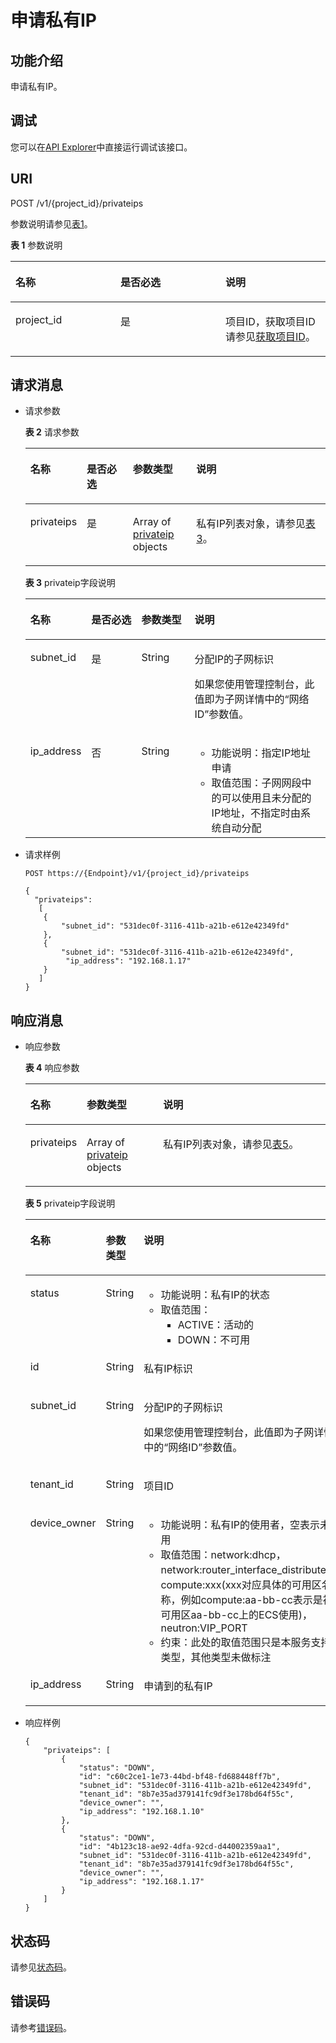 # 申请私有IP<a name="vpc_privateip_0001"></a>

## 功能介绍<a name="section31644779"></a>

申请私有IP。

## 调试<a name="section1062181918110"></a>

您可以在[API Explorer](https://apiexplorer.developer.huaweicloud.com/apiexplorer/doc?product=VPC&version=v2&api=CreatePrivateip)中直接运行调试该接口。

## URI<a name="section16367560"></a>

POST /v1/\{project\_id\}/privateips

参数说明请参见[表1](#table57906226)。

**表 1**  参数说明

<a name="table57906226"></a>
<table><thead align="left"><tr id="row33939988"><th class="cellrowborder" valign="top" width="33.33333333333333%" id="mcps1.2.4.1.1"><p id="p64784526"><a name="p64784526"></a><a name="p64784526"></a>名称</p>
</th>
<th class="cellrowborder" valign="top" width="33.33333333333333%" id="mcps1.2.4.1.2"><p id="p13055244"><a name="p13055244"></a><a name="p13055244"></a>是否必选</p>
</th>
<th class="cellrowborder" valign="top" width="33.33333333333333%" id="mcps1.2.4.1.3"><p id="p50841847"><a name="p50841847"></a><a name="p50841847"></a>说明</p>
</th>
</tr>
</thead>
<tbody><tr id="row24548918"><td class="cellrowborder" valign="top" width="33.33333333333333%" headers="mcps1.2.4.1.1 "><p id="p42305330"><a name="p42305330"></a><a name="p42305330"></a>project_id</p>
</td>
<td class="cellrowborder" valign="top" width="33.33333333333333%" headers="mcps1.2.4.1.2 "><p id="p4179666"><a name="p4179666"></a><a name="p4179666"></a>是</p>
</td>
<td class="cellrowborder" valign="top" width="33.33333333333333%" headers="mcps1.2.4.1.3 "><p id="p10487112"><a name="p10487112"></a><a name="p10487112"></a>项目ID，获取项目ID请参见<a href="获取项目ID.md">获取项目ID</a>。</p>
</td>
</tr>
</tbody>
</table>

## 请求消息<a name="section13090320"></a>

-   请求参数

    **表 2**  请求参数

    <a name="table6906072155755"></a>
    <table><thead align="left"><tr id="row11778955155755"><th class="cellrowborder" valign="top" width="15.409999999999998%" id="mcps1.2.5.1.1"><p id="p14571261155755"><a name="p14571261155755"></a><a name="p14571261155755"></a>名称</p>
    </th>
    <th class="cellrowborder" valign="top" width="15.98%" id="mcps1.2.5.1.2"><p id="p39421508155755"><a name="p39421508155755"></a><a name="p39421508155755"></a>是否必选</p>
    </th>
    <th class="cellrowborder" valign="top" width="21.43%" id="mcps1.2.5.1.3"><p id="p39025608155755"><a name="p39025608155755"></a><a name="p39025608155755"></a>参数类型</p>
    </th>
    <th class="cellrowborder" valign="top" width="47.18%" id="mcps1.2.5.1.4"><p id="p6957680155755"><a name="p6957680155755"></a><a name="p6957680155755"></a>说明</p>
    </th>
    </tr>
    </thead>
    <tbody><tr id="row26701221155755"><td class="cellrowborder" valign="top" width="15.409999999999998%" headers="mcps1.2.5.1.1 "><p id="p15315278155755"><a name="p15315278155755"></a><a name="p15315278155755"></a>privateips</p>
    </td>
    <td class="cellrowborder" valign="top" width="15.98%" headers="mcps1.2.5.1.2 "><p id="p32578004155755"><a name="p32578004155755"></a><a name="p32578004155755"></a>是</p>
    </td>
    <td class="cellrowborder" valign="top" width="21.43%" headers="mcps1.2.5.1.3 "><p id="p21572638155755"><a name="p21572638155755"></a><a name="p21572638155755"></a>Array of <a href="#table45335391">privateip</a> objects</p>
    </td>
    <td class="cellrowborder" valign="top" width="47.18%" headers="mcps1.2.5.1.4 "><p id="p22979132155755"><a name="p22979132155755"></a><a name="p22979132155755"></a>私有IP列表对象，请参见<a href="#table45335391">表3</a>。</p>
    </td>
    </tr>
    </tbody>
    </table>

    **表 3**  privateip字段说明

    <a name="table45335391"></a>
    <table><thead align="left"><tr id="row64244561"><th class="cellrowborder" valign="top" width="16.91830816918308%" id="mcps1.2.5.1.1"><p id="p36426933"><a name="p36426933"></a><a name="p36426933"></a>名称</p>
    </th>
    <th class="cellrowborder" valign="top" width="17.478252174782526%" id="mcps1.2.5.1.2"><p id="p64900454"><a name="p64900454"></a><a name="p64900454"></a>是否必选</p>
    </th>
    <th class="cellrowborder" valign="top" width="18.04819518048195%" id="mcps1.2.5.1.3"><p id="p2779229717298"><a name="p2779229717298"></a><a name="p2779229717298"></a>参数类型</p>
    </th>
    <th class="cellrowborder" valign="top" width="47.55524447555245%" id="mcps1.2.5.1.4"><p id="p22445387"><a name="p22445387"></a><a name="p22445387"></a>说明</p>
    </th>
    </tr>
    </thead>
    <tbody><tr id="row6137036"><td class="cellrowborder" valign="top" width="16.91830816918308%" headers="mcps1.2.5.1.1 "><p id="p27337939"><a name="p27337939"></a><a name="p27337939"></a>subnet_id</p>
    </td>
    <td class="cellrowborder" valign="top" width="17.478252174782526%" headers="mcps1.2.5.1.2 "><p id="p66889413"><a name="p66889413"></a><a name="p66889413"></a>是</p>
    </td>
    <td class="cellrowborder" valign="top" width="18.04819518048195%" headers="mcps1.2.5.1.3 "><p id="p3658359317298"><a name="p3658359317298"></a><a name="p3658359317298"></a>String</p>
    </td>
    <td class="cellrowborder" valign="top" width="47.55524447555245%" headers="mcps1.2.5.1.4 "><p id="p41347315"><a name="p41347315"></a><a name="p41347315"></a>分配IP的子网标识</p>
    <p id="p05153542421"><a name="p05153542421"></a><a name="p05153542421"></a>如果您使用管理控制台，此值即为子网详情中的“网络ID”参数值。</p>
    </td>
    </tr>
    <tr id="row36581520"><td class="cellrowborder" valign="top" width="16.91830816918308%" headers="mcps1.2.5.1.1 "><p id="p10313144"><a name="p10313144"></a><a name="p10313144"></a>ip_address</p>
    </td>
    <td class="cellrowborder" valign="top" width="17.478252174782526%" headers="mcps1.2.5.1.2 "><p id="p30058349"><a name="p30058349"></a><a name="p30058349"></a>否</p>
    </td>
    <td class="cellrowborder" valign="top" width="18.04819518048195%" headers="mcps1.2.5.1.3 "><p id="p1048103717298"><a name="p1048103717298"></a><a name="p1048103717298"></a>String</p>
    </td>
    <td class="cellrowborder" valign="top" width="47.55524447555245%" headers="mcps1.2.5.1.4 "><a name="ul10782731123015"></a><a name="ul10782731123015"></a><ul id="ul10782731123015"><li>功能说明：指定IP地址申请</li><li>取值范围：子网网段中的可以使用且未分配的IP地址，不指定时由系统自动分配</li></ul>
    </td>
    </tr>
    </tbody>
    </table>

-   请求样例

    ```
    POST https://{Endpoint}/v1/{project_id}/privateips
    
    {
      "privateips": 
       [ 
        {
            "subnet_id": "531dec0f-3116-411b-a21b-e612e42349fd"
        },
        {
            "subnet_id": "531dec0f-3116-411b-a21b-e612e42349fd",
             "ip_address": "192.168.1.17"
        }
       ]
    }
    ```


## 响应消息<a name="section50704018"></a>

-   响应参数

    **表 4**  响应参数

    <a name="table38560739155852"></a>
    <table><thead align="left"><tr id="row1158370155852"><th class="cellrowborder" valign="top" width="18.34%" id="mcps1.2.4.1.1"><p id="p26719126155852"><a name="p26719126155852"></a><a name="p26719126155852"></a>名称</p>
    </th>
    <th class="cellrowborder" valign="top" width="25.509999999999998%" id="mcps1.2.4.1.2"><p id="p15835596155852"><a name="p15835596155852"></a><a name="p15835596155852"></a>参数类型</p>
    </th>
    <th class="cellrowborder" valign="top" width="56.15%" id="mcps1.2.4.1.3"><p id="p7614877155852"><a name="p7614877155852"></a><a name="p7614877155852"></a>说明</p>
    </th>
    </tr>
    </thead>
    <tbody><tr id="row12825332155852"><td class="cellrowborder" valign="top" width="18.34%" headers="mcps1.2.4.1.1 "><p id="p32218934155852"><a name="p32218934155852"></a><a name="p32218934155852"></a>privateips</p>
    </td>
    <td class="cellrowborder" valign="top" width="25.509999999999998%" headers="mcps1.2.4.1.2 "><p id="p26395826172022"><a name="p26395826172022"></a><a name="p26395826172022"></a>Array of <a href="#table34571880">privateip</a> objects</p>
    </td>
    <td class="cellrowborder" valign="top" width="56.15%" headers="mcps1.2.4.1.3 "><p id="p14320614155852"><a name="p14320614155852"></a><a name="p14320614155852"></a>私有IP列表对象，请参见<a href="#table34571880">表5</a>。</p>
    </td>
    </tr>
    </tbody>
    </table>

    **表 5**  privateip字段说明

    <a name="table34571880"></a>
    <table><thead align="left"><tr id="row51070612"><th class="cellrowborder" valign="top" width="22.222222222222225%" id="mcps1.2.4.1.1"><p id="p43078913"><a name="p43078913"></a><a name="p43078913"></a>名称</p>
    </th>
    <th class="cellrowborder" valign="top" width="28.132813281328133%" id="mcps1.2.4.1.2"><p id="p42083530172955"><a name="p42083530172955"></a><a name="p42083530172955"></a>参数类型</p>
    </th>
    <th class="cellrowborder" valign="top" width="49.644964496449646%" id="mcps1.2.4.1.3"><p id="p45326617"><a name="p45326617"></a><a name="p45326617"></a>说明</p>
    </th>
    </tr>
    </thead>
    <tbody><tr id="row47577364"><td class="cellrowborder" valign="top" width="22.222222222222225%" headers="mcps1.2.4.1.1 "><p id="p28561251"><a name="p28561251"></a><a name="p28561251"></a>status</p>
    </td>
    <td class="cellrowborder" valign="top" width="28.132813281328133%" headers="mcps1.2.4.1.2 "><p id="p53322749172955"><a name="p53322749172955"></a><a name="p53322749172955"></a>String</p>
    </td>
    <td class="cellrowborder" valign="top" width="49.644964496449646%" headers="mcps1.2.4.1.3 "><a name="ul13978236183119"></a><a name="ul13978236183119"></a><ul id="ul13978236183119"><li>功能说明：私有IP的状态</li><li>取值范围：<a name="ul948092312377"></a><a name="ul948092312377"></a><ul id="ul948092312377"><li>ACTIVE：活动的</li><li>DOWN：不可用</li></ul>
    </li></ul>
    </td>
    </tr>
    <tr id="row38031802"><td class="cellrowborder" valign="top" width="22.222222222222225%" headers="mcps1.2.4.1.1 "><p id="p60677108"><a name="p60677108"></a><a name="p60677108"></a>id</p>
    </td>
    <td class="cellrowborder" valign="top" width="28.132813281328133%" headers="mcps1.2.4.1.2 "><p id="p24175384172955"><a name="p24175384172955"></a><a name="p24175384172955"></a>String</p>
    </td>
    <td class="cellrowborder" valign="top" width="49.644964496449646%" headers="mcps1.2.4.1.3 "><p id="p47453675"><a name="p47453675"></a><a name="p47453675"></a>私有IP标识</p>
    </td>
    </tr>
    <tr id="row24429894"><td class="cellrowborder" valign="top" width="22.222222222222225%" headers="mcps1.2.4.1.1 "><p id="p32664435"><a name="p32664435"></a><a name="p32664435"></a>subnet_id</p>
    </td>
    <td class="cellrowborder" valign="top" width="28.132813281328133%" headers="mcps1.2.4.1.2 "><p id="p12049092172955"><a name="p12049092172955"></a><a name="p12049092172955"></a>String</p>
    </td>
    <td class="cellrowborder" valign="top" width="49.644964496449646%" headers="mcps1.2.4.1.3 "><p id="p26383427"><a name="p26383427"></a><a name="p26383427"></a>分配IP的子网标识</p>
    <p id="p104566479452"><a name="p104566479452"></a><a name="p104566479452"></a>如果您使用管理控制台，此值即为子网详情中的“网络ID”参数值。</p>
    </td>
    </tr>
    <tr id="row1899134118131"><td class="cellrowborder" valign="top" width="22.222222222222225%" headers="mcps1.2.4.1.1 "><p id="p6190364318131"><a name="p6190364318131"></a><a name="p6190364318131"></a>tenant_id</p>
    </td>
    <td class="cellrowborder" valign="top" width="28.132813281328133%" headers="mcps1.2.4.1.2 "><p id="p696029318131"><a name="p696029318131"></a><a name="p696029318131"></a>String</p>
    </td>
    <td class="cellrowborder" valign="top" width="49.644964496449646%" headers="mcps1.2.4.1.3 "><p id="p1071642181111"><a name="p1071642181111"></a><a name="p1071642181111"></a>项目ID</p>
    </td>
    </tr>
    <tr id="row36124251"><td class="cellrowborder" valign="top" width="22.222222222222225%" headers="mcps1.2.4.1.1 "><p id="p40383225"><a name="p40383225"></a><a name="p40383225"></a>device_owner</p>
    </td>
    <td class="cellrowborder" valign="top" width="28.132813281328133%" headers="mcps1.2.4.1.2 "><p id="p36452392172955"><a name="p36452392172955"></a><a name="p36452392172955"></a>String</p>
    </td>
    <td class="cellrowborder" valign="top" width="49.644964496449646%" headers="mcps1.2.4.1.3 "><a name="ul1878734133215"></a><a name="ul1878734133215"></a><ul id="ul1878734133215"><li>功能说明：私有IP的使用者，空表示未使用</li><li>取值范围：network:dhcp，network:router_interface_distributed，compute:xxx(xxx对应具体的可用区名称，例如compute:aa-bb-cc表示是被可用区aa-bb-cc上的ECS使用)，neutron:VIP_PORT</li><li>约束：此处的取值范围只是本服务支持的类型，其他类型未做标注</li></ul>
    </td>
    </tr>
    <tr id="row64744584"><td class="cellrowborder" valign="top" width="22.222222222222225%" headers="mcps1.2.4.1.1 "><p id="p9819961"><a name="p9819961"></a><a name="p9819961"></a>ip_address</p>
    </td>
    <td class="cellrowborder" valign="top" width="28.132813281328133%" headers="mcps1.2.4.1.2 "><p id="p66962669172955"><a name="p66962669172955"></a><a name="p66962669172955"></a>String</p>
    </td>
    <td class="cellrowborder" valign="top" width="49.644964496449646%" headers="mcps1.2.4.1.3 "><p id="p38322691"><a name="p38322691"></a><a name="p38322691"></a>申请到的私有IP</p>
    </td>
    </tr>
    </tbody>
    </table>

-   响应样例

    ```
    {
        "privateips": [
            {
                "status": "DOWN",
                "id": "c60c2ce1-1e73-44bd-bf48-fd688448ff7b",
                "subnet_id": "531dec0f-3116-411b-a21b-e612e42349fd",
                "tenant_id": "8b7e35ad379141fc9df3e178bd64f55c",
                "device_owner": "",
                "ip_address": "192.168.1.10"
            },
            {
                "status": "DOWN",
                "id": "4b123c18-ae92-4dfa-92cd-d44002359aa1",
                "subnet_id": "531dec0f-3116-411b-a21b-e612e42349fd",
                "tenant_id": "8b7e35ad379141fc9df3e178bd64f55c",
                "device_owner": "",
                "ip_address": "192.168.1.17"
            }
        ]
    }
    ```


## 状态码<a name="section31981619"></a>

请参见[状态码](状态码.md)。

## 错误码<a name="section85821649202813"></a>

请参考[错误码](错误码.md)。

